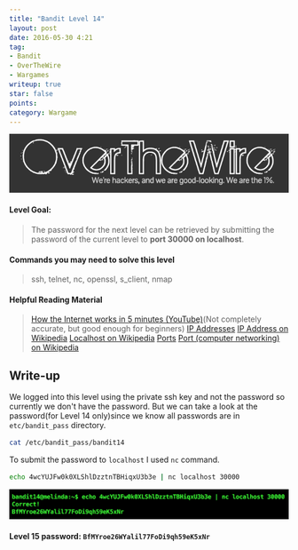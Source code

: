 ```yaml
---
title: "Bandit Level 14"
layout: post
date: 2016-05-30 4:21
tag:
- Bandit
- OverTheWire
- Wargames
writeup: true
star: false
points:
category: Wargame
---
```


![OverTheWire logo](/assets/images/OverTheWire/logo.png)

#### Level Goal:

>The password for the next level can be retrieved by submitting the password of the current level to **port 30000 on localhost**.

#### Commands you may need to solve this level

>ssh, telnet, nc, openssl, s_client, nmap

#### Helpful Reading Material

>[How the Internet works in 5 minutes (YouTube)](https://www.youtube.com/watch?v=7_LPdttKXPc)(Not completely accurate, but good enough for beginners)
[IP Addresses](http://computer.howstuffworks.com/web-server5.htm)
[IP Address on Wikipedia](http://en.wikipedia.org/wiki/IP_address)
[Localhost on Wikipedia](http://en.wikipedia.org/wiki/Localhost)
[Ports](http://computer.howstuffworks.com/web-server8.htm)
[Port (computer networking) on Wikipedia](http://en.wikipedia.org/wiki/Port_(computer_networking))

## Write-up

We logged into this level using the private ssh key and not the password so currently we don't have the password. But we can take a look at the password(for Level 14 only)since we know all passwords are in `etc/bandit_pass` directory.

~~~bash
cat /etc/bandit_pass/bandit14
~~~

To submit the password to `localhost` I used `nc` command.

~~~bash
echo 4wcYUJFw0k0XLShlDzztnTBHiqxU3b3e | nc localhost 30000
~~~

![nc_command](/assets/images/OverTheWire/Bandit/nc_command.png)

#### Level 15 password: `BfMYroe26WYalil77FoDi9qh59eK5xNr`
